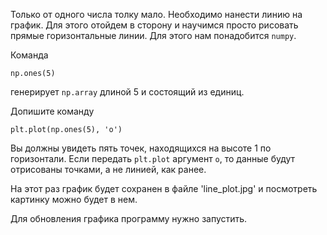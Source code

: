 Только от одного числа толку мало. Необходимо нанести линию на график. Для этого отойдем в сторону и научимся просто рисовать прямые горизонтальные линии. Для этого нам понадобится `numpy`.

Команда

```
np.ones(5)
```

генерирует `np.array` длиной 5 и состоящий из единиц.

Допишите команду

```
plt.plot(np.ones(5), 'o')
```

Вы должны увидеть пять точек, находящихся на высоте 1 по горизонтали. Если передать `plt.plot` аргумент `o`, то данные будут отрисованы точками, а не линией, как ранее.

На этот раз график будет сохранен в файле 'line_plot.jpg' и посмотреть картинку можно будет в нем. 


Для обновления графика программу нужно запустить.